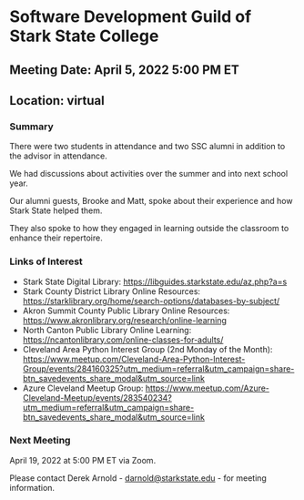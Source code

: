# Software Development Guild of Stark State College #
## Meeting Date: April 5, 2022 5:00 PM ET ##
## Location: virtual ##

### Summary ###

There were two students in attendance and two SSC alumni in addition to the advisor in attendance.

We had discussions about activities over the summer and into next school year. 

Our alumni guests, Brooke and Matt, spoke about their experience and how Stark State helped them.

They also spoke to how they engaged in learning outside the classroom to enhance their repertoire.

### Links of Interest ###

- Stark State Digital Library: https://libguides.starkstate.edu/az.php?a=s
- Stark County District Library Online Resources: https://starklibrary.org/home/search-options/databases-by-subject/
- Akron Summit County Public Library Online Resources: https://www.akronlibrary.org/research/online-learning
- North Canton Public Library Online Learning: https://ncantonlibrary.com/online-classes-for-adults/
- Cleveland Area Python Interest Group (2nd Monday of the Month): https://www.meetup.com/Cleveland-Area-Python-Interest-Group/events/284160325?utm_medium=referral&utm_campaign=share-btn_savedevents_share_modal&utm_source=link
- Azure Cleveland Meetup Group: https://www.meetup.com/Azure-Cleveland-Meetup/events/283540234?utm_medium=referral&utm_campaign=share-btn_savedevents_share_modal&utm_source=link

### Next Meeting ###
April 19, 2022 at 5:00 PM ET via Zoom.

Please contact Derek Arnold - darnold@starkstate.edu - for meeting information.